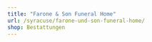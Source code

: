 ```yaml
---
title: "Farone & Son Funeral Home"
url: /syracuse/farone-und-son-funeral-home/
shop: Bestattungen
---
```

